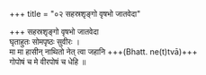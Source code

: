 +++
title = "०२ सहस्रशृङ्गो वृषभो जातवेदा"

+++
सहस्रशृङ्गो वृषभो जातवेदा  
घृताहुतः सोमपृष्ठः सुवीरः ।  
मा मा हासीन् नाथितो नेत् त्वा जहानि +++(Bhatt. ne(t)tvā)+++  
गोपोषं च मे वीरपोषं च धेहि ॥
